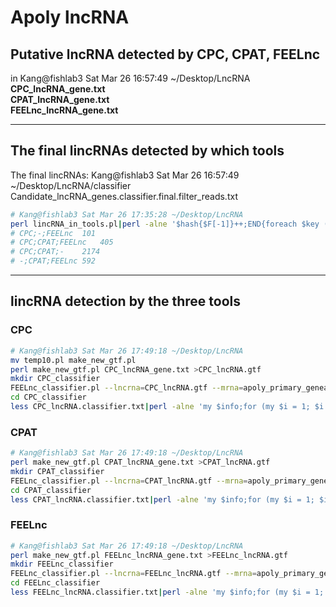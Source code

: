 # Apoly lncRNA
## Putative lncRNA detected by CPC, CPAT, FEELnc
in Kang@fishlab3 Sat Mar 26 16:57:49 ~/Desktop/LncRNA   
**CPC_lncRNA_gene.txt**   
**CPAT_lncRNA_gene.txt**   
**FEELnc_lncRNA_gene.txt**   
***
## The final lincRNAs detected by which tools
The final lincRNAs: Kang@fishlab3 Sat Mar 26 16:57:49 ~/Desktop/LncRNA/classifier   
Candidate_lncRNA_genes.classifier.final.filter_reads.txt   
```bash
# Kang@fishlab3 Sat Mar 26 17:35:28 ~/Desktop/LncRNA
perl lincRNA_in_tools.pl|perl -alne '$hash{$F[-1]}++;END{foreach $key (keys %hash){print "$key\t$hash{$key}"}}'
# CPC;-;FEELnc	101
# CPC;CPAT;FEELnc	405
# CPC;CPAT;-	2174
# -;CPAT;FEELnc	592
```
***
## lincRNA detection by the three tools
### CPC
```bash
# Kang@fishlab3 Sat Mar 26 17:49:18 ~/Desktop/LncRNA
mv temp10.pl make_new_gtf.pl
perl make_new_gtf.pl CPC_lncRNA_gene.txt >CPC_lncRNA.gtf
mkdir CPC_classifier
FEELnc_classifier.pl --lncrna=CPC_lncRNA.gtf --mrna=apoly_primary_geneannotation_v1.gtf --log=CPC_classifier/CPC_lncRNA.log > CPC_classifier/CPC_lncRNA.classifier.txt
cd CPC_classifier
less CPC_lncRNA.classifier.txt|perl -alne 'my $info;for (my $i = 1; $i < @F; $i++){$info.=$F[$i]."\t"};$info=~s/\s+$//;print $info if /^isBest/ || /^1/'|perl -alne '@a=split /\t/;print if /intergenic/' >CPC_lincRNA.txt # 6538
```
### CPAT
```bash
# Kang@fishlab3 Sat Mar 26 17:49:18 ~/Desktop/LncRNA
perl make_new_gtf.pl CPAT_lncRNA_gene.txt >CPAT_lncRNA.gtf
mkdir CPAT_classifier
FEELnc_classifier.pl --lncrna=CPAT_lncRNA.gtf --mrna=apoly_primary_geneannotation_v1.gtf --log=CPAT_classifier/CPAT_lncRNA.log > CPAT_classifier/CPAT_lncRNA.classifier.txt
cd CPAT_classifier
less CPAT_lncRNA.classifier.txt|perl -alne 'my $info;for (my $i = 1; $i < @F; $i++){$info.=$F[$i]."\t"};$info=~s/\s+$//;print $info if /^isBest/ || /^1/'|perl -alne '@a=split /\t/;print if /intergenic/' >CPAT_lincRNA.txt # 14213
```
### FEELnc
```bash
# Kang@fishlab3 Sat Mar 26 17:49:18 ~/Desktop/LncRNA
perl make_new_gtf.pl FEELnc_lncRNA_gene.txt >FEELnc_lncRNA.gtf
mkdir FEELnc_classifier
FEELnc_classifier.pl --lncrna=FEELnc_lncRNA.gtf --mrna=apoly_primary_geneannotation_v1.gtf --log=FEELnc_classifier/FEELnc_lncRNA.log > FEELnc_classifier/FEELnc_lncRNA.classifier.txt
cd FEELnc_classifier
less FEELnc_lncRNA.classifier.txt|perl -alne 'my $info;for (my $i = 1; $i < @F; $i++){$info.=$F[$i]."\t"};$info=~s/\s+$//;print $info if /^isBest/ || /^1/'|perl -alne '@a=split /\t/;print if /intergenic/' >FEELnc_lincRNA.txt # 4318
```
